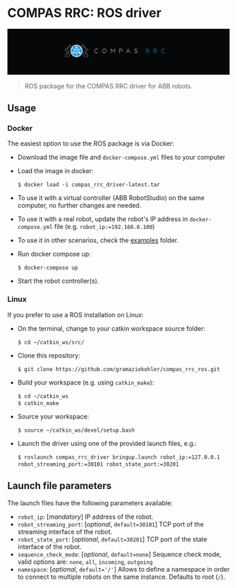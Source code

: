 # COMPAS RRC: ROS driver

![COMPAS RRC](images/compas_rrc.png)

> ROS package for the COMPAS RRC driver for ABB robots.

## Usage

### Docker

The easiest option to use the ROS package is via Docker:

* Download the image file and `docker-compose.yml` files to your computer
* Load the image in docker:

      $ docker load -i compas_rrc_driver-latest.tar

* To use it with a virtual controller (ABB RobotStudio) on the same computer, no further changes are needed.
* To use it with a real robot, update the robot's IP address in `docker-compose.yml` file (e.g. `robot_ip:=192.168.0.100`)
* To use it in other scenarios, check the [examples](examples) folder.
* Run docker compose up:

      $ docker-compose up

* Start the robot controller(s).

### Linux

If you prefer to use a ROS installation on Linux:

* On the terminal, change to your catkin workspace source folder:

      $ cd ~/catkin_ws/src/

* Clone this repository:

      $ git clone https://github.com/gramaziokohler/compas_rrc_ros.git

* Build your workspace (e.g. using `catkin_make`):

      $ cd ~/catkin_ws
      $ catkin_make

* Source your workspace:

      $ source ~/catkin_ws/devel/setup.bash

* Launch the driver using one of the provided launch files, e.g.:

      $ roslaunch compas_rrc_driver bringup.launch robot_ip:=127.0.0.1 robot_streaming_port:=30101 robot_state_port:=30201

## Launch file parameters

The launch files have the following parameters available:

* `robot_ip`: [*mandatory*] IP address of the robot.
* `robot_streaming_port`: [*optional*, `default=30101`] TCP port of the streaming interface of the robot.
* `robot_state_port`: [*optional*, `default=30201`] TCP port of the state interface of the robot. 
* `sequence_check_mode`: [*optional*, `default=none`] Sequence check mode, valid options are: `none`, `all`, `incoming`, `outgoing`
* `namespace`: [*optional*, `default='/'`] Allows to define a namespace in order to connect to multiple robots on the same instance. Defaults to root (`/`).
